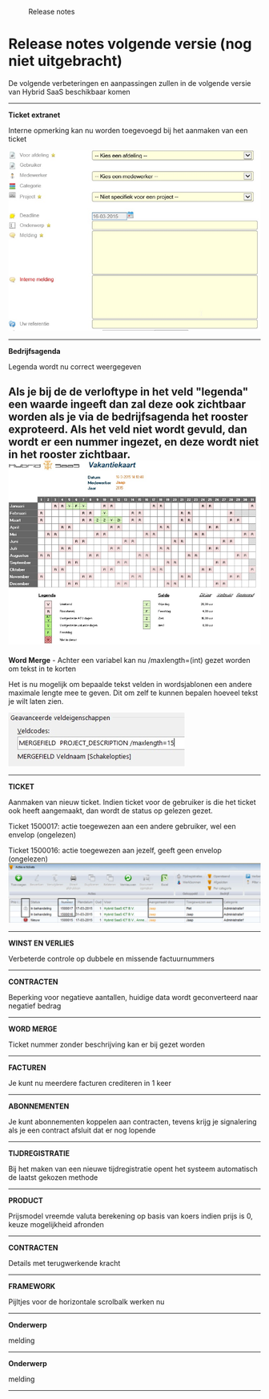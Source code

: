 <properties>
	<page>
		<title>Release notes volgende versie</title>
	</page>
	<menu>
		<position>Release notes</position>
		<title>Volgende versie</title>
	</menu>
</properties>

Release notes volgende versie (nog niet uitgebracht)
===================
De volgende verbeteringen en aanpassingen zullen in de volgende versie van Hybrid SaaS beschikbaar komen

---------------------------------------------------------------------------------------------------------
**Ticket extranet**

Interne opmerking kan nu worden toegevoegd bij het aanmaken van een ticket 

![](images/tickets_interne_opmerking.jpg)

---------------------------------------------------------------------------------------------------------
**Bedrijfsagenda**

Legenda wordt nu correct weergegeven

Als je bij de de verloftype in het veld "legenda" een waarde ingeeft dan zal deze ook zichtbaar worden als je via de bedrijfsagenda het rooster exproteerd. Als het veld niet wordt gevuld, dan wordt er een nummer ingezet, en deze wordt niet in het rooster zichtbaar.  
![](images/bedrijfsagenda_legenda.jpg)  
---------------------------------------------------------------------------------------------------------


**Word Merge** - Achter een variabel kan nu /maxlength=(int) gezet worden om tekst in te korten

Het is nu mogelijk om bepaalde tekst velden in wordsjablonen een andere maximale lengte mee te geven. Dit om zelf te kunnen bepalen hoeveel tekst je wilt laten zien.

![](images/max-length.jpg)

-----------------------------------------------------------------------------------------------------------

**TICKET** 

Aanmaken van nieuw ticket.
Indien ticket voor de gebruiker is die het ticket ook heeft aangemaakt, dan wordt de status op gelezen gezet.

Ticket 1500017: actie toegewezen aan een andere gebruiker, wel een envelop (ongelezen)

Ticket 1500016: actie toegewezen aan jezelf, geeft geen envelop (ongelezen)
![](images/ongelezen-ticket.jpg)

-----------------------------------------------------------------------------------------------------------

**WINST EN VERLIES** 

Verbeterde controle op dubbele en missende factuurnummers


-----------------------------------------------------------------------------------------------------------
**CONTRACTEN**

Beperking voor negatieve aantallen, huidige data wordt geconverteerd naar negatief bedrag

-----------------------------------------------------------------------------------------------------------

**WORD MERGE**

Ticket nummer zonder beschrijving kan er bij gezet worden

-----------------------------------------------------------------------------------------------------------
**FACTUREN**

Je kunt nu meerdere facturen crediteren in 1 keer

-----------------------------------------------------------------------------------------------------------
**ABONNEMENTEN**

Je kunt abonnementen koppelen aan contracten, tevens krijg je signalering als je een contract afsluit dat er nog lopende

-----------------------------------------------------------------------------------------------------------
**TIJDREGISTRATIE**

Bij het maken van een nieuwe tijdregistratie opent het systeem automatisch de laatst gekozen methode

-----------------------------------------------------------------------------------------------------------

**PRODUCT**

Prijsmodel vreemde valuta berekening op basis van koers indien prijs is 0, keuze mogelijkheid afronden

-----------------------------------------------------------------------------------------------------------

**CONTRACTEN**

Details met terugwerkende kracht

-----------------------------------------------------------------------------------------------------------

**FRAMEWORK**

Pijltjes voor de horizontale scrolbalk werken nu

-----------------------------------------------------------------------------------------------------------
**Onderwerp**

melding

-----------------------------------------------------------------------------------------------------------
**Onderwerp**


melding

-----------------------------------------------------------------------------------------------------------